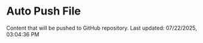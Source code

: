 # Auto Push File

Content that will be pushed to GitHub repository.
Last updated: 07/22/2025, 03:04:36 PM